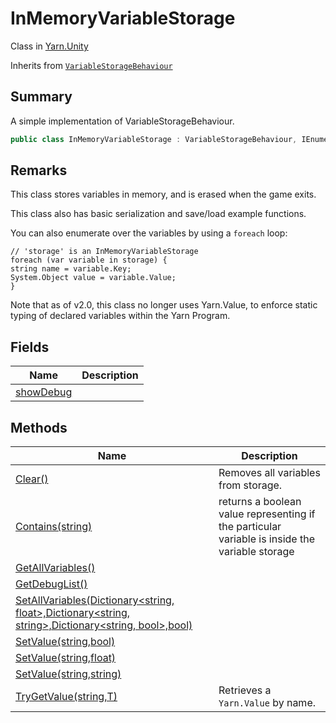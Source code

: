 # InMemoryVariableStorage

Class in [Yarn.Unity](yarn.unity.md)

Inherits from [`VariableStorageBehaviour`](yarn.unity.variablestoragebehaviour.md)

## Summary

A simple implementation of VariableStorageBehaviour.

```csharp
public class InMemoryVariableStorage : VariableStorageBehaviour, IEnumerable<KeyValuePair<string, object>>
```

## Remarks

This class stores variables in memory, and is erased when the game exits.

This class also has basic serialization and save/load example functions.

You can also enumerate over the variables by using a `foreach` loop:

```
// 'storage' is an InMemoryVariableStorage
foreach (var variable in storage) {
string name = variable.Key;
System.Object value = variable.Value;
}
```

Note that as of v2.0, this class no longer uses Yarn.Value, to enforce static typing of declared variables within the Yarn Program.

## Fields

| Name                                                         | Description |
| ------------------------------------------------------------ | ----------- |
| [showDebug](yarn.unity.inmemoryvariablestorage.showdebug.md) |             |

## Methods

| Name                                                                                                                                                            | Description                                                                                    |
| --------------------------------------------------------------------------------------------------------------------------------------------------------------- | ---------------------------------------------------------------------------------------------- |
| [Clear()](yarn.unity.inmemoryvariablestorage.clear.md)                                                                                                          | Removes all variables from storage.                                                            |
| [Contains(string)](yarn.unity.inmemoryvariablestorage.contains.md)                                                                                              | returns a boolean value representing if the particular variable is inside the variable storage |
| [GetAllVariables()](yarn.unity.inmemoryvariablestorage.getallvariables.md)                                                                                      |                                                                                                |
| [GetDebugList()](yarn.unity.inmemoryvariablestorage.getdebuglist.md)                                                                                            |                                                                                                |
| [SetAllVariables(Dictionary\<string, float>,Dictionary\<string, string>,Dictionary\<string, bool>,bool)](yarn.unity.inmemoryvariablestorage.setallvariables.md) |                                                                                                |
| [SetValue(string,bool)](yarn.unity.inmemoryvariablestorage.setvalue-3.md)                                                                                       |                                                                                                |
| [SetValue(string,float)](yarn.unity.inmemoryvariablestorage.setvalue-2.md)                                                                                      |                                                                                                |
| [SetValue(string,string)](yarn.unity.inmemoryvariablestorage.setvalue-1.md)                                                                                     |                                                                                                |
| [TryGetValue(string,T)](yarn.unity.inmemoryvariablestorage.trygetvalue.md)                                                                                      | Retrieves a `Yarn.Value` by name.                                                              |
